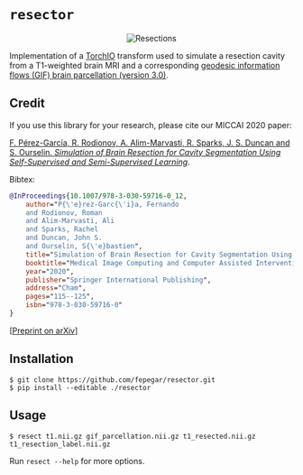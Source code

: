 # `resector`

<p align="center">
    <img src="https://raw.githubusercontent.com/fepegar/resector/master/docs/images/60_examples_resized_50.gif"
        alt="Resections">
</p>

Implementation of a [TorchIO](https://torchio.readthedocs.io/) transform
used to simulate a resection cavity from a T1-weighted brain MRI and a
corresponding [geodesic information flows (GIF) brain parcellation (version 3.0)](http://niftyweb.cs.ucl.ac.uk/program.php?p=GIF).

## Credit

If you use this library for your research, please cite our MICCAI 2020 paper:

[F. Pérez-García, R. Rodionov, A. Alim-Marvasti, R. Sparks, J. S. Duncan and
S. Ourselin. *Simulation of Brain Resection for Cavity Segmentation Using
Self-Supervised and Semi-Supervised Learning*](https://link.springer.com/chapter/10.1007%2F978-3-030-59716-0_12).

Bibtex:

```bibtex
@InProceedings{10.1007/978-3-030-59716-0_12,
    author="P{\'e}rez-Garc{\'i}a, Fernando
    and Rodionov, Roman
    and Alim-Marvasti, Ali
    and Sparks, Rachel
    and Duncan, John S.
    and Ourselin, S{\'e}bastien",
    title="Simulation of Brain Resection for Cavity Segmentation Using Self-supervised and Semi-supervised Learning",
    booktitle="Medical Image Computing and Computer Assisted Intervention -- MICCAI 2020",
    year="2020",
    publisher="Springer International Publishing",
    address="Cham",
    pages="115--125",
    isbn="978-3-030-59716-0"
}
```

[[Preprint on arXiv](https://arxiv.org/abs/2006.15693)]

## Installation

```shell
$ git clone https://github.com/fepegar/resector.git
$ pip install --editable ./resector
```

## Usage

```shell
$ resect t1.nii.gz gif_parcellation.nii.gz t1_resected.nii.gz t1_resection_label.nii.gz
```

Run `resect --help` for more options.
